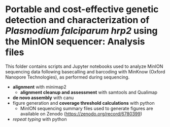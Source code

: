 # Portable and cost-effective genetic detection and characterization of _Plasmodium falciparum hrp2_ using the MinION sequencer: Analysis files

This folder contains scripts and Jupyter notebooks used to analyze MinION sequencing data following basecalling and barcoding with MinKnow (Oxford Nanopore Technologies), as performed during sequencing.

- __alignment__ with minimap2
	- **alignment cleanup and assessment** with samtools and Qualimap
- **de novo assembly** with canu
- figure generation and **coverage threshold calculations** with python
	- MinION sequencing summary files used to generate figures are available on Zenodo (https://zenodo.org/record/6780399)
- *repeat typing* with python